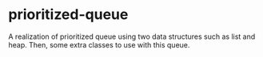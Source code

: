 # prioritized-queue
A realization of prioritized queue using two data structures such as list and heap.
Then, some extra classes to use with this queue.
